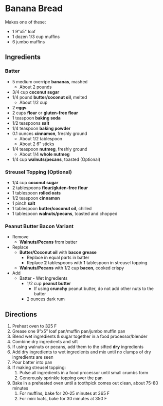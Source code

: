 # Banana Bread

Makes one of these:

- 1 9"x5" loaf
- 1 dozen 1/3 cup muffins
- 6 jumbo muffins

## Ingredients

### Batter

- 5 medium overripe **bananas**, mashed
    - About 2 pounds
- 3/4 cup **coconut sugar**
- 1/4 pound **butter/coconut oil**, melted
    - About 1/2 cup
- 2 **eggs**
- 2 cups **flour** or **gluten-free flour**
- 1 teaspoon **baking soda**
- 1/2 teaspoons **salt**
- 1/4 teaspoon **baking powder**
- 0.1 ounces **cinnamon**, freshly ground
    - About 1/2 tablespoon
    - About 2 6" sticks
- 1/4 teaspoon **nutmeg**, freshly ground
    - About 1/4 **whole nutmeg**
- 1/4 cup **walnuts/pecans**, toasted (Optional)

### Streusel Topping (Optional)

- 1/4 cup **coconut sugar**
- 2 tablespoons **flour/gluten-free flour**
- 1 tablespoon **rolled oats**
- 1/2 teaspoon **cinnamon**
- 1 pinch **salt**
- 1 tablespoon **butter/coconut oil**, chilled
- 1 tablespoon **walnuts/pecans**, toasted and chopped

### Peanut Butter Bacon Variant

- Remove
    - **Walnuts/Pecans** from batter
- Replace
    - **Butter/Coconut oil** with **bacon grease**
        - Replace in equal parts in batter
        - Replace **2** tablespoons with **1** tablespoon in streusel topping
    - **Walnuts/Pecans** with 1/2 cup **bacon**, cooked crispy
- Add
    - Batter - Wet Ingredients
        - 1/2 cup **peanut butter**
            - If using **crunchy** peanut butter, do not add other nuts to the batter
        - 2 ounces dark rum

## Directions

1. Preheat oven to 325 F
1. Grease one 9”x5” loaf pan/muffin pan/jumbo muffin pan
1. Blend wet ingredients & sugar together in a food processor/blender
1. Combine dry ingredients and sift
1. If using walnuts or pecans, add them to the sifted **dry** ingredients
1. Add dry ingredients to wet ingredients and mix until no clumps of dry ingredients are seen
1. Pour batter into pan
1. If making streusel topping:
    1. Pulse all ingredients in a food processor until small crumbs form
    1. Generously sprinkle topping over the pan
1. Bake in a preheated oven until a toothpick comes out clean, about 75-80 minutes
    1. For muffins, bake for 20-25 minutes at 365 F
    1. For mini loafs, bake for 30 minutes at 350 F

